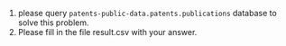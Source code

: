 1. please query `patents-public-data.patents.publications` database to solve this problem.
2. Please fill in the file result.csv with your answer.